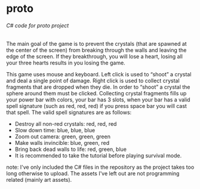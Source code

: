 # proto
###### C# code for proto project

The main goal of the game is to prevent the crystals (that are spawned at the center of the screen) from breaking through the walls and leaving the edge of the screen. 
If they breakthrough, you will lose a heart, losing all your three hearts results in you losing the game.

This game uses mouse and keyboard. Left click is used to “shoot” a crystal and deal a single point of damage. Right click is used to collect crystal fragments that are dropped when they die. In order to “shoot” a crystal the sphere around them must be clicked. Collecting crystal fragments fills up your power bar with colors, your bar has 3 slots, when your bar has a valid spell signature (such as red, red, red) if you press space bar you will cast that spell. The valid spell signatures are as follows:

- Destroy all non-red crystals: red, red, red
- Slow down time: blue, blue, blue
- Zoom out camera: green, green, green
- Make walls invincible: blue, green, red
- Bring back dead walls to life: red, green, blue
- It is recommended to take the tutorial before playing survival mode.

note: I've only included the C# files in the repository as the project takes too long otherwise to upload. The assets I've left out are not programming related (mainly art assets).


